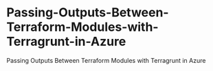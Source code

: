 # Passing-Outputs-Between-Terraform-Modules-with-Terragrunt-in-Azure
Passing Outputs Between Terraform Modules with Terragrunt in Azure
